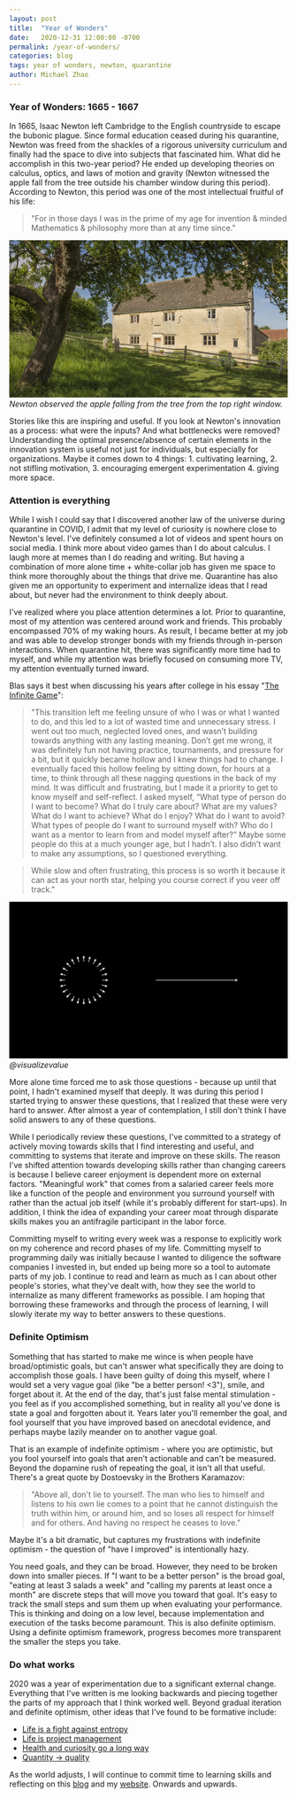 ```yaml
---
layout: post
title:  "Year of Wonders"
date:   2020-12-31 12:00:00 -0700
permalink: /year-of-wonders/
categories: blog
tags: year of wonders, newton, quarantine
author: Michael Zhao
---
```

### Year of Wonders: 1665 - 1667
In 1665, Isaac Newton left Cambridge to the English countryside to escape the bubonic plague. Since formal education ceased during his quarantine, Newton was freed from the shackles of a rigorous university curriculum and finally had the space to dive into subjects that fascinated him. What did he accomplish in this two-year period? He ended up developing theories on calculus, optics, and laws of motion and gravity (Newton witnessed the apple fall from the tree outside his chamber window during this period). According to Newton, this period was one of the most intellectual fruitful of his life:

>"For in those days I was in the prime of my age for invention & minded Mathematics & philosophy more than at any time since."

![image](/assets/images/newton-house.jpg)
*Newton observed the apple falling from the tree from the top right window.*

Stories like this are inspiring and useful. If you look at Newton's innovation as a process: what were the inputs? And what bottlenecks were removed? Understanding the optimal presence/absence of certain elements in the innovation system is useful not just for individuals, but especially for organizations. Maybe it comes down to 4 things: 1. cultivating learning, 2. not stifling motivation, 3. encouraging emergent experimentation 4. giving more space.

### Attention is everything
While I wish I could say that I discovered another law of the universe during quarantine in COVID, I admit that my level of curiosity is nowhere close to Newton's level. I've definitely consumed a lot of videos and spent hours on social media. I think more about video games than I do about calculus. I laugh more at memes than I do reading and writing. But having a combination of more alone time + white-collar job has given me space to think more thoroughly about the things that drive me. Quarantine has also given me an opportunity to experiment and internalize ideas that I read about, but never had the environment to think deeply about.

I've realized where you place attention determines a lot. Prior to quarantine, most of my attention was centered around work and friends. This probably encompassed 70% of my waking hours. As result, I became better at my job and was able to develop stronger bonds with my friends through in-person interactions. When quarantine hit, there was significantly more time had to myself, and while my attention was briefly focused on consuming more TV, my attention eventually turned inward.

Blas says it best when discussing his years after college in his essay "[The Infinite Game](https://secureservercdn.net/166.62.107.55/297.bb9.myftpupload.com/wp-content/uploads/2019/12/The-Infinite-Game_Rabbit-Hole-1.pdf)":

>"This transition left me feeling unsure of who I was or what I wanted to do, and this led to a lot of wasted time and unnecessary stress. I went out too much, neglected loved ones, and wasn’t building towards anything with any lasting meaning. Don’t get me wrong, it was definitely fun not having practice, tournaments, and pressure for a bit, but it quickly became hollow and I knew things had to change. I eventually faced this hollow feeling by sitting down, for hours at a time, to think through all these nagging questions in the back of my mind. It was difficult and frustrating, but I made it a priority to get to know myself and self-reflect. I asked myself, “What type of person do I want to become? What do I truly care about? What are my values? What do I want to achieve? What do I enjoy? What do I want to avoid? What types of people do I want to surround myself with? Who do I want as a mentor to learn from and model myself after?” Maybe some people do this at a much younger age, but I hadn’t. I also didn’t want to make any assumptions, so I questioned everything.

>While slow and often frustrating, this process is so worth it because it can act as your north star, helping you course correct if you veer off track."

![image](/assets/images/vv-focus.jpg)
*@visualizevalue*

More alone time forced me to ask those questions - because up until that point, I hadn't examined myself that deeply. It was during this period I started trying to answer these questions, that I realized that these were very hard to answer. After almost a year of contemplation, I still don't think I have solid answers to any of these questions.

While I periodically review these questions, I've committed to a strategy of actively moving towards skills that I find interesting and useful, and committing to systems that iterate and improve on these skills. The reason I've shifted attention towards developing skills rather than changing careers is because I believe career enjoyment is dependent more on external factors. "Meaningful work" that comes from a salaried career feels more like a function of the people and environment you surround yourself with rather than the actual job itself (while it's probably different for start-ups). In addition, I think the idea of expanding your career moat through disparate skills makes you an antifragile participant in the labor force.

Committing myself to writing every week was a response to explicitly work on my coherence and record phases of my life. Committing myself to programming daily was initially because I wanted to diligence the software companies I invested in, but ended up being more so a tool to automate parts of my job. I continue to read and learn as much as I can about other people's stories, what they've dealt with, how they see the world to internalize as many different frameworks as possible. I am hoping that borrowing these frameworks and through the process of learning, I will slowly iterate my way to better answers to these questions.

### Definite Optimism
Something that has started to make me wince is when people have broad/optimistic goals, but can't answer what specifically they are doing to accomplish those goals. I have been guilty of doing this myself, where I would set a very vague goal (like "be a better person! <3"), smile, and forget about it. At the end of the day, that's just false mental stimulation - you feel as if you accomplished something, but in reality all you've done is state a goal and forgotten about it. Years later you'll remember the goal, and fool yourself that you have improved based on anecdotal evidence, and perhaps maybe lazily meander on to another vague goal.

That is an example of indefinite optimism - where you are optimistic, but you fool yourself into goals that aren't actionable and can't be measured. Beyond the dopamine rush of repeating the goal, it isn't all that useful. There's a great quote by Dostoevsky in the Brothers Karamazov: 

>"Above all, don't lie to yourself. The man who lies to himself and listens to his own lie comes to a point that he cannot distinguish the truth within him, or around him, and so loses all respect for himself and for others. And having no respect he ceases to love." 

Maybe it's a bit dramatic, but captures my frustrations with indefinite optimism - the question of "have I improved" is intentionally hazy.

You need goals, and they can be broad. However, they need to be broken down into smaller pieces. If "I want to be a better person" is the broad goal, "eating at least 3 salads a week" and "calling my parents at least once a month" are discrete steps that will move you toward that goal. It's easy to track the small steps and sum them up when evaluating your performance. This is thinking and doing on a low level, because implementation and execution of the tasks become paramount. This is also definite optimism. Using a definite optimism framework, progress becomes more transparent the smaller the steps you take.

### Do what works
2020 was a year of experimentation due to a significant external change. Everything that I've written is me looking backwards and piecing together the parts of my approach that I think worked well. Beyond gradual iteration and definite optimism, other ideas that I've found to be formative include:

* [Life is a fight against entropy](https://mzhao8.substack.com/p/life-is-a-fight-against-entropy)
* [Life is project management](https://mzhao8.substack.com/p/life-is-project-management)
* [Health and curiosity go a long way](https://fs.blog/2013/11/richard-feynman-curiosity/)
* [Quantity → quality](https://www.nytimes.com/1996/02/12/us/in-kasparov-vs-computer-the-chess-scorecard-is-1-1.html)

As the world adjusts, I will continue to commit time to learning skills and reflecting on this [blog](https://mzhao8.substack.com/) and my [website](https://mzhao8.github.io/). Onwards and upwards.
